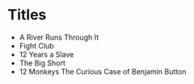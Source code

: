 # Titles
* A River Runs Through It
* Fight Club
* 12 Years a Slave
* The Big Short
* 12 Monkeys
The Curious Case of Benjamin Button
